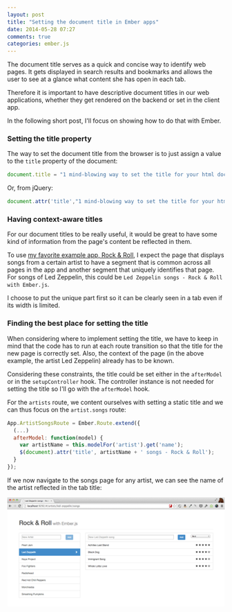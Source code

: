 ```yaml
---
layout: post
title: "Setting the document title in Ember apps"
date: 2014-05-28 07:27
comments: true
categories: ember.js
---
```


The document title serves as a quick and concise way to identify web pages. It
gets displayed in search results and bookmarks and allows the user to see at a
glance what content she has open in each tab.

Therefore it is important to have descriptive document titles in our web
applications, whether they get rendered on the backend or set in the client app.

In the following short post, I'll focus on showing how to do that with Ember.

### Setting the title property

The way to set the document title from the browser is to just assign a
value to the `title` property of the document:

```js
document.title = "1 mind-blowing way to set the title for your html document";
```

Or, from jQuery:

```js
document.attr('title',"1 mind-blowing way to set the title for your html document");
```

### Having context-aware titles

For our document titles to be really useful, it would be great to have some
kind of information from the page's content be reflected in them.

To use [my favorite example app, Rock & Roll][1], I expect the page that
displays songs from a certain artist to have a segment that is common across all
pages in the app and another segment that uniquely identifies that page. For
songs of Led Zeppelin, this could be `Led Zeppelin songs - Rock & Roll with
Ember.js`.

I choose to put the unique part first so it can be clearly seen in a tab even if
its width is limited.

### Finding the best place for setting the title

When considering where to implement setting the title, we have to keep in mind
that the code has to run at each route transition so that the title for the new
page is correctly set. Also, the context of the page (in the above example, the
artist Led Zeppelin) already has to be known.

Considering these constraints, the title could be set either in the
`afterModel` or in the `setupController` hook. The controller instance is not
needed for setting the title so I'll go with the `afterModel` hook.

For the `artists` route, we content ourselves with setting a static title and we
can thus focus on the `artist.songs` route:

```js
App.ArtistSongsRoute = Ember.Route.extend({
  (...)
  afterModel: function(model) {
    var artistName = this.modelFor('artist').get('name');
    $(document).attr('title', artistName + ' songs - Rock & Roll');
  }
});
```

If we now navigate to the songs page for any artist, we can see the name of the
artist reflected in the tab title:

![Artist name in tab title](/images/posts/set-document-title-in-ember/see-artist-in-tab-title.png)

[1]: https://github.com/balinterdi/rock-and-rol://github.com/balinterdi/rock-and-roll
